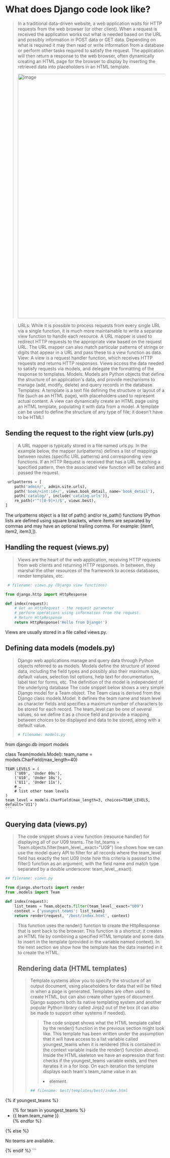 # What does Django code look like?
> In a traditional data-driven website, a web application waits for HTTP requests from the web browser (or other client). When a request is received the application works out what is needed based on the URL and possibly information in POST data or GET data. Depending on what is required it may then read or write information from a database or perform other tasks required to satisfy the request. The application will then return a response to the web browser, often dynamically creating an HTML page for the browser to display by inserting the retrieved data into placeholders in an HTML template.
>
> <img width="1125" height="769" alt="image" src="https://github.com/user-attachments/assets/efc57795-6053-45e3-903d-02edb87962ac" />

> URLs: While it is possible to process requests from every single URL via a single function, it is much more maintainable to write a separate view function to handle each resource. A URL mapper is used to redirect HTTP requests to the appropriate view based on the request URL. The URL mapper can also match particular patterns of strings or digits that appear in a URL and pass these to a view function as data.
>View: A view is a request handler function, which receives HTTP requests and returns HTTP responses. Views access the data needed to satisfy requests via models, and delegate the formatting of the response to templates.
>Models: Models are Python objects that define the structure of an application's data, and provide mechanisms to manage (add, modify, delete) and query records in the database.
>Templates: A template is a text file defining the structure or layout of a file (such as an HTML page), with placeholders used to represent actual content. A view can dynamically create an HTML page using an HTML template, populating it with data from a model. A template can be used to define the structure of any type of file; it doesn't have to be HTML!

 ## Sending the request to the right view (urls.py)
> A URL mapper is typically stored in a file named urls.py. In the example below, the mapper (urlpatterns) defines a list of mappings between routes (specific URL patterns) and corresponding view functions. If an HTTP Request is received that has a URL matching a specified pattern, then the associated view function will be called and passed the request.
>
```py
 urlpatterns = [
    path('admin/', admin.site.urls),
    path('book/<int:id>/', views.book_detail, name='book_detail'),
    path('catalog/', include('catalog.urls')),
    re_path(r'^([0-9]+)/$', views.best),
]
```

The urlpatterns object is a list of path() and/or re_path() functions (Python lists are defined using square brackets, where items are separated by commas and may have an optional trailing comma. For example: [item1, item2, item3,]).


 ## Handling the request (views.py)
> Views are the heart of the web application, receiving HTTP requests from web clients and returning HTTP responses. In between, they marshal the other resources of the framework to access databases, render templates, etc.
>
```py
 # filename: views.py (Django view functions)

from django.http import HttpResponse

def index(request):
    # Get an HttpRequest - the request parameter
    # perform operations using information from the request.
    # Return HttpResponse
    return HttpResponse('Hello from Django!')
  ```

Views are usually stored in a file called views.py.



## Defining data models (models.py)

> Django web applications manage and query data through Python objects referred to as models. Models define the structure of stored data, including the field types and possibly also their maximum size, default values, selection list options, help text for documentation, label text for forms, etc. The definition of the model is independent of the underlying database
> The code snippet below shows a very simple Django model for a Team object. The Team class is derived from the Django class models.Model. It defines the team name and team level as character fields and specifies a maximum number of characters to be stored for each record. The team_level can be one of several values, so we define it as a choice field and provide a mapping between choices to be displayed and data to be stored, along with a default value.
>
> ```py
> # filename: models.py

from django.db import models

class Team(models.Model):
    team_name = models.CharField(max_length=40)

    TEAM_LEVELS = (
        ('U09', 'Under 09s'),
        ('U10', 'Under 10s'),
        ('U11', 'Under 11s'),
        # …
        # list other team levels
    )
    team_level = models.CharField(max_length=3, choices=TEAM_LEVELS, default='U11')
    ```

   ## Querying data (views.py)

   > The code snippet shows a view function (resource handler) for displaying all of our U09 teams. The list_teams = Team.objects.filter(team_level__exact="U09") line shows how we can use the model query API to filter for all records where the team_level field has exactly the text U09 (note how this criteria is passed to the filter() function as an argument, with the field name and match type separated by a double underscore: team_level__exact).
> 
```py
## filename: views.py

from django.shortcuts import render
from .models import Team

def index(request):
    list_teams = Team.objects.filter(team_level__exact="U09")
    context = {'youngest_teams': list_teams}
    return render(request, '/best/index.html', context)
```
> This function uses the render() function to create the HttpResponse that is sent back to the browser. This function is a shortcut; it creates an HTML file by combining a specified HTML template and some data to insert in the template (provided in the variable named context). In the next section we show how the template has the data inserted in it to create the HTML.
>
> ## Rendering data (HTML templates)
>
> > Template systems allow you to specify the structure of an output document, using placeholders for data that will be filled in when a page is generated. Templates are often used to create HTML, but can also create other types of document. Django supports both its native templating system and another popular Python library called Jinja2 out of the box (it can also be made to support other systems if needed).
> > > The code snippet shows what the HTML template called by the render() function in the previous section might look like. This template has been written under the assumption that it will have access to a list variable called youngest_teams when it is rendered (this is contained in the context variable inside the render() function above). Inside the HTML skeleton we have an expression that first checks if the youngest_teams variable exists, and then iterates it in a for loop. On each iteration the template displays each team's team_name value in an <li> element.
> >
> > ```py
> > ## filename: best/templates/best/index.html

<!doctype html>
<html lang="en">
<head>
  <meta charset="utf-8">
  <title>Home page</title>
</head>
<body>
  {% if youngest_teams %}
    <ul>
      {% for team in youngest_teams %}
        <li>{{ team.team_name }}</li>
      {% endfor %}
    </ul>
  {% else %}
    <p>No teams are available.</p>
  {% endif %}
</body>
</html>
```


















